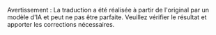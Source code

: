 

Avertissement : La traduction a été réalisée à partir de l'original par un modèle d'IA et peut ne pas être parfaite. Veuillez vérifier le résultat et apporter les corrections nécessaires.